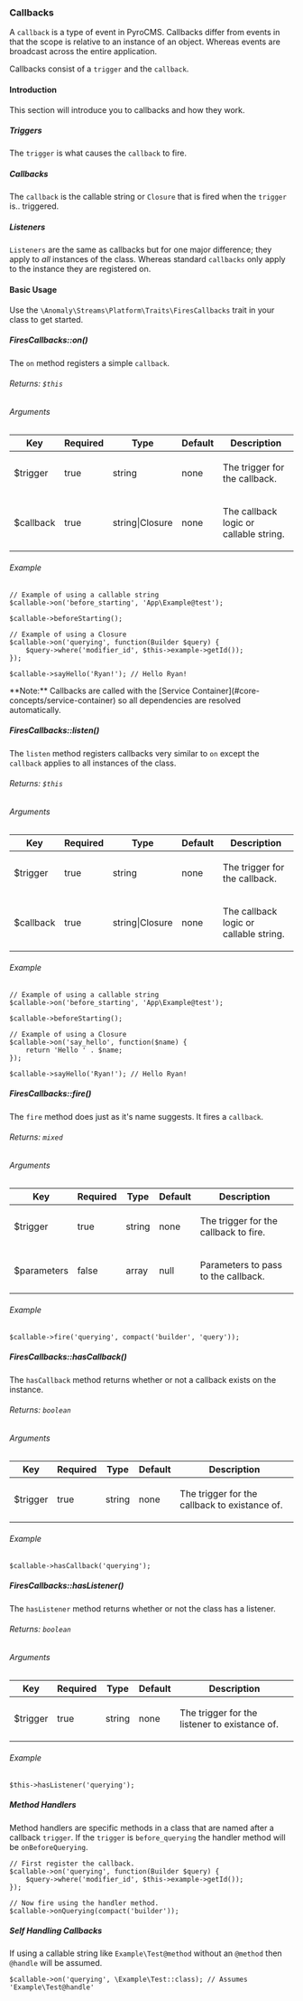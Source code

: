 ### Callbacks

A `callback` is a type of event in PyroCMS. Callbacks differ from events in that the scope is relative to an instance of an object. Whereas events are broadcast across the entire application.

Callbacks consist of a `trigger` and the `callback`.

#### Introduction

This section will introduce you to callbacks and how they work.

##### Triggers

The `trigger` is what causes the `callback` to fire.

##### Callbacks

The `callback` is the callable string or `Closure` that is fired when the `trigger` is.. triggered.

##### Listeners

`Listeners` are the same as callbacks but for one major difference; they apply to _all_ instances of the class. Whereas standard `callbacks` only apply to the instance they are registered on.

#### Basic Usage

Use the `\Anomaly\Streams\Platform\Traits\FiresCallbacks` trait in your class to get started.

##### FiresCallbacks::on()

The `on` method registers a simple `callback`.

###### Returns: `$this`

###### Arguments

<table class="table table-bordered table-striped">

<thead>

<tr>

<th>Key</th>

<th>Required</th>

<th>Type</th>

<th>Default</th>

<th>Description</th>

</tr>

</thead>

<tbody>

<tr>

<td>

$trigger

</td>

<td>

true

</td>

<td>

string

</td>

<td>

none

</td>

<td>

The trigger for the callback.

</td>

</tr>

<tr>

<td>

$callback

</td>

<td>

true

</td>

<td>

string|Closure

</td>

<td>

none

</td>

<td>

The callback logic or callable string.

</td>

</tr>

</tbody>

</table>

###### Example

    // Example of using a callable string
    $callable->on('before_starting', 'App\Example@test');

    $callable->beforeStarting();

    // Example of using a Closure
    $callable->on('querying', function(Builder $query) {
        $query->where('modifier_id', $this->example->getId());
    });

    $callable->sayHello('Ryan!'); // Hello Ryan!

<div class="alert alert-info">**Note:** Callbacks are called with the [Service Container](#core-concepts/service-container) so all dependencies are resolved automatically.</div>

##### FiresCallbacks::listen()

The `listen` method registers callbacks very similar to `on` except the `callback` applies to all instances of the class.

###### Returns: `$this`

###### Arguments

<table class="table table-bordered table-striped">

<thead>

<tr>

<th>Key</th>

<th>Required</th>

<th>Type</th>

<th>Default</th>

<th>Description</th>

</tr>

</thead>

<tbody>

<tr>

<td>

$trigger

</td>

<td>

true

</td>

<td>

string

</td>

<td>

none

</td>

<td>

The trigger for the callback.

</td>

</tr>

<tr>

<td>

$callback

</td>

<td>

true

</td>

<td>

string|Closure

</td>

<td>

none

</td>

<td>

The callback logic or callable string.

</td>

</tr>

</tbody>

</table>

###### Example

    // Example of using a callable string
    $callable->on('before_starting', 'App\Example@test');

    $callable->beforeStarting();

    // Example of using a Closure
    $callable->on('say_hello', function($name) {
        return 'Hello ' . $name;
    });

    $callable->sayHello('Ryan!'); // Hello Ryan!

##### FiresCallbacks::fire()

The `fire` method does just as it's name suggests. It fires a `callback`.

###### Returns: `mixed`

###### Arguments

<table class="table table-bordered table-striped">

<thead>

<tr>

<th>Key</th>

<th>Required</th>

<th>Type</th>

<th>Default</th>

<th>Description</th>

</tr>

</thead>

<tbody>

<tr>

<td>

$trigger

</td>

<td>

true

</td>

<td>

string

</td>

<td>

none

</td>

<td>

The trigger for the callback to fire.

</td>

</tr>

<tr>

<td>

$parameters

</td>

<td>

false

</td>

<td>

array

</td>

<td>

null

</td>

<td>

Parameters to pass to the callback.

</td>

</tr>

</tbody>

</table>

###### Example

    $callable->fire('querying', compact('builder', 'query'));

##### FiresCallbacks::hasCallback()

The `hasCallback` method returns whether or not a callback exists on the instance.

###### Returns: `boolean`

###### Arguments

<table class="table table-bordered table-striped">

<thead>

<tr>

<th>Key</th>

<th>Required</th>

<th>Type</th>

<th>Default</th>

<th>Description</th>

</tr>

</thead>

<tbody>

<tr>

<td>

$trigger

</td>

<td>

true

</td>

<td>

string

</td>

<td>

none

</td>

<td>

The trigger for the callback to existance of.

</td>

</tr>

</tbody>

</table>

###### Example

    $callable->hasCallback('querying');

##### FiresCallbacks::hasListener()

The `hasListener` method returns whether or not the class has a listener.

###### Returns: `boolean`

###### Arguments

<table class="table table-bordered table-striped">

<thead>

<tr>

<th>Key</th>

<th>Required</th>

<th>Type</th>

<th>Default</th>

<th>Description</th>

</tr>

</thead>

<tbody>

<tr>

<td>

$trigger

</td>

<td>

true

</td>

<td>

string

</td>

<td>

none

</td>

<td>

The trigger for the listener to existance of.

</td>

</tr>

</tbody>

</table>

###### Example

    $this->hasListener('querying');

##### Method Handlers

Method handlers are specific methods in a class that are named after a callback `trigger`. If the `trigger` is `before_querying` the handler method will be `onBeforeQuerying`.

    // First register the callback.
    $callable->on('querying', function(Builder $query) {
        $query->where('modifier_id', $this->example->getId());
    });

    // Now fire using the handler method.
    $callable->onQuerying(compact('builder'));

##### Self Handling Callbacks

If using a callable string like `Example\Test@method` without an `@method` then `@handle` will be assumed.

    $callable->on('querying', \Example\Test::class); // Assumes 'Example\Test@handle'
